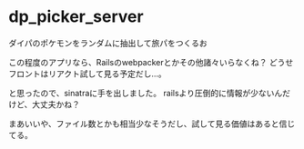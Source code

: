 # dp_picker_server
ダイパのポケモンをランダムに抽出して旅パをつくるお

この程度のアプリなら、Railsのwebpackerとかその他諸々いらなくね？
どうせフロントはリアクト試して見る予定だし…。

と思ったので、sinatraに手を出しました。
railsより圧倒的に情報が少ないんだけど、大丈夫かね？

まあいいや、ファイル数とかも相当少なそうだし、試して見る価値はあると信じてる。
